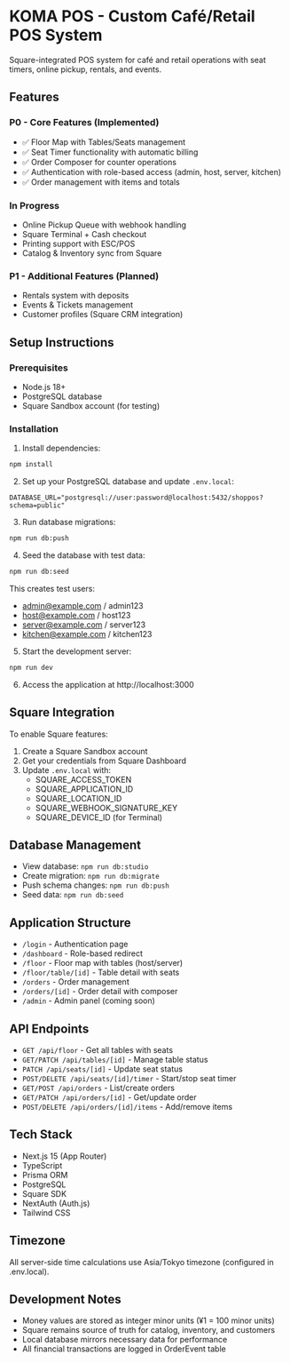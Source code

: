 # KOMA POS - Custom Café/Retail POS System

Square-integrated POS system for café and retail operations with seat timers, online pickup, rentals, and events.

## Features

### P0 - Core Features (Implemented)
- ✅ Floor Map with Tables/Seats management
- ✅ Seat Timer functionality with automatic billing
- ✅ Order Composer for counter operations
- ✅ Authentication with role-based access (admin, host, server, kitchen)
- ✅ Order management with items and totals

### In Progress
- Online Pickup Queue with webhook handling
- Square Terminal + Cash checkout
- Printing support with ESC/POS
- Catalog & Inventory sync from Square

### P1 - Additional Features (Planned)
- Rentals system with deposits
- Events & Tickets management
- Customer profiles (Square CRM integration)

## Setup Instructions

### Prerequisites
- Node.js 18+
- PostgreSQL database
- Square Sandbox account (for testing)

### Installation

1. Install dependencies:
```bash
npm install
```

2. Set up your PostgreSQL database and update `.env.local`:
```
DATABASE_URL="postgresql://user:password@localhost:5432/shoppos?schema=public"
```

3. Run database migrations:
```bash
npm run db:push
```

4. Seed the database with test data:
```bash
npm run db:seed
```

This creates test users:
- admin@example.com / admin123
- host@example.com / host123
- server@example.com / server123
- kitchen@example.com / kitchen123

5. Start the development server:
```bash
npm run dev
```

6. Access the application at http://localhost:3000

## Square Integration

To enable Square features:

1. Create a Square Sandbox account
2. Get your credentials from Square Dashboard
3. Update `.env.local` with:
   - SQUARE_ACCESS_TOKEN
   - SQUARE_APPLICATION_ID
   - SQUARE_LOCATION_ID
   - SQUARE_WEBHOOK_SIGNATURE_KEY
   - SQUARE_DEVICE_ID (for Terminal)

## Database Management

- View database: `npm run db:studio`
- Create migration: `npm run db:migrate`
- Push schema changes: `npm run db:push`
- Seed data: `npm run db:seed`

## Application Structure

- `/login` - Authentication page
- `/dashboard` - Role-based redirect
- `/floor` - Floor map with tables (host/server)
- `/floor/table/[id]` - Table detail with seats
- `/orders` - Order management
- `/orders/[id]` - Order detail with composer
- `/admin` - Admin panel (coming soon)

## API Endpoints

- `GET /api/floor` - Get all tables with seats
- `GET/PATCH /api/tables/[id]` - Manage table status
- `PATCH /api/seats/[id]` - Update seat status
- `POST/DELETE /api/seats/[id]/timer` - Start/stop seat timer
- `GET/POST /api/orders` - List/create orders
- `GET/PATCH /api/orders/[id]` - Get/update order
- `POST/DELETE /api/orders/[id]/items` - Add/remove items

## Tech Stack

- Next.js 15 (App Router)
- TypeScript
- Prisma ORM
- PostgreSQL
- Square SDK
- NextAuth (Auth.js)
- Tailwind CSS

## Timezone

All server-side time calculations use Asia/Tokyo timezone (configured in .env.local).

## Development Notes

- Money values are stored as integer minor units (¥1 = 100 minor units)
- Square remains source of truth for catalog, inventory, and customers
- Local database mirrors necessary data for performance
- All financial transactions are logged in OrderEvent table